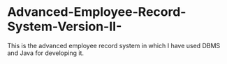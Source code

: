 # Advanced-Employee-Record-System-Version-II-
This is the advanced employee record system in which I have used DBMS and Java for developing it.
